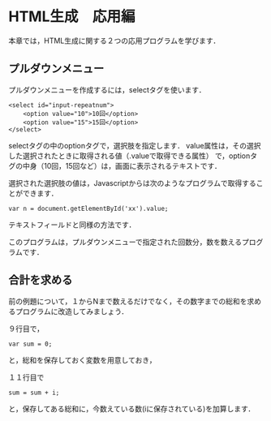 # HTML生成　応用編

本章では，HTML生成に関する２つの応用プログラムを学びます．

## プルダウンメニュー

プルダウンメニューを作成するには，selectタグを使います．
```
<select id="input-repeatnum">
    <option value="10">10回</option>
    <option value="15">15回</option>
</select>
```
selectタグの中のoptionタグで，選択肢を指定します．
value属性は，その選択した選択されたときに取得される値（.valueで取得できる属性）
で，optionタグの中身（10回，15回など）は，画面に表示されるテキストです．

選択された選択肢の値は，Javascriptからは次のようなプログラムで取得することができます．
```
var n = document.getElementById('xx').value;
```
テキストフィールドと同様の方法です．

このプログラムは，プルダウンメニューで指定された回数分，数を数えるプログラムです．

<div code src='4-1'></div>

## 合計を求める

前の例題について，１からNまで数えるだけでなく，その数字までの総和を求めるプログラムに改造してみましょう．

９行目で，
```
var sum = 0;
```
と，総和を保存しておく変数を用意しておき，

１１行目で
```
sum = sum + i;
```
と，保存してある総和に，今数えている数(iに保存されている)を加算します．

<div code src='4-2'></div>


